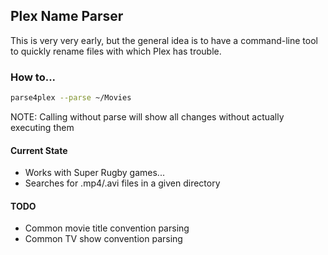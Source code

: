 ## Plex Name Parser ##
This is very very early, but the general idea is to have a command-line tool to quickly rename files with which Plex has trouble.

### How to... ###
```bash
parse4plex --parse ~/Movies
```
NOTE: Calling without parse will show all changes without actually executing them

#### Current State ####
- Works with Super Rugby games...
- Searches for .mp4/.avi files in a given directory

#### TODO ####
- Common movie title convention parsing
- Common TV show convention parsing
